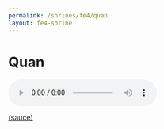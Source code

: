 ```yaml
---
permalink: /shrines/fe4/quan
layout: fe4-shrine
---
```

# Quan
<audio controls>
    <source src="https://a.tumblr.com/tumblr_peldbwsEmJ1xq3hiso1.mp3" type="audio/mpeg">
</audio>

[(sauce)](https://2figs.tumblr.com/post/177770732414)